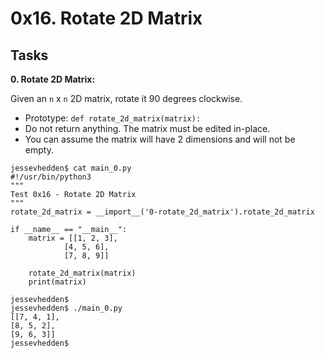 # 0x16. Rotate 2D Matrix

## Tasks

**0. Rotate 2D Matrix:**

Given an `n` x `n` 2D matrix, rotate it 90 degrees clockwise.

- Prototype: `def rotate_2d_matrix(matrix):`
- Do not return anything. The matrix must be edited in-place.
- You can assume the matrix will have 2 dimensions and will not be empty.

>
    jessevhedden$ cat main_0.py
    #!/usr/bin/python3
    """
    Test 0x16 - Rotate 2D Matrix
    """
    rotate_2d_matrix = __import__('0-rotate_2d_matrix').rotate_2d_matrix

    if __name__ == "__main__":
        matrix = [[1, 2, 3],
                [4, 5, 6],
                [7, 8, 9]]

        rotate_2d_matrix(matrix)
        print(matrix)

    jessevhedden$
    jessevhedden$ ./main_0.py
    [[7, 4, 1],
    [8, 5, 2],
    [9, 6, 3]]
    jessevhedden$
